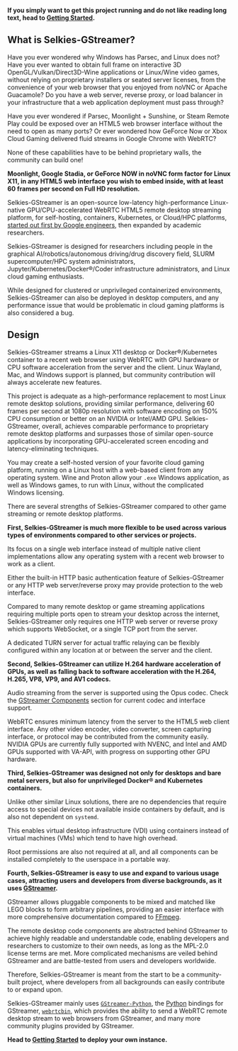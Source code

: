 **If you simply want to get this project running and do not like reading long text, head to [Getting Started](start.md).**

## What is Selkies-GStreamer?

Have you ever wondered why Windows has Parsec, and Linux does not? Have you ever wanted to obtain full frame on interactive 3D OpenGL/Vulkan/Direct3D-Wine applications or Linux/Wine video games, without relying on proprietary installers or seated server licenses, from the convenience of your web browser that you enjoyed from noVNC or Apache Guacamole? Do you have a web server, reverse proxy, or load balancer in your infrastructure that a web application deployment must pass through?

Have you ever wondered if Parsec, Moonlight + Sunshine, or Steam Remote Play could be exposed over an HTML5 web browser interface without the need to open as many ports? Or ever wondered how GeForce Now or Xbox Cloud Gaming delivered fluid streams in Google Chrome with WebRTC?

None of these capabilities have to be behind proprietary walls, the community can build one!

**Moonlight, Google Stadia, or GeForce NOW in noVNC form factor for Linux X11, in any HTML5 web interface you wish to embed inside, with at least 60 frames per second on Full HD resolution.**

Selkies-GStreamer is an open-source low-latency high-performance Linux-native GPU/CPU-accelerated WebRTC HTML5 remote desktop streaming platform, for self-hosting, containers, Kubernetes, or Cloud/HPC platforms, [started out first by Google engineers](https://web.archive.org/web/20210310083658/https://cloud.google.com/solutions/gpu-accelerated-streaming-using-webrtc), then expanded by academic researchers.

Selkies-GStreamer is designed for researchers including people in the graphical AI/robotics/autonomous driving/drug discovery field, SLURM supercomputer/HPC system administrators, Jupyter/Kubernetes/Docker®/Coder infrastructure administrators, and Linux cloud gaming enthusiasts.

While designed for clustered or unprivileged containerized environments, Selkies-GStreamer can also be deployed in desktop computers, and any performance issue that would be problematic in cloud gaming platforms is also considered a bug.

## Design

Selkies-GStreamer streams a Linux X11 desktop or Docker®/Kubernetes container to a recent web browser using WebRTC with GPU hardware or CPU software acceleration from the server and the client. Linux Wayland, Mac, and Windows support is planned, but community contribution will always accelerate new features.

This project is adequate as a high-performance replacement to most Linux remote desktop solutions, providing similar performance, delivering 60 frames per second at 1080p resolution with software encoding on 150% CPU consumption or better on an NVIDIA or Intel/AMD GPU. Selkies-GStreamer, overall, achieves comparable performance to proprietary remote desktop platforms and surpasses those of similar open-source applications by incorporating GPU-accelerated screen encoding and latency-eliminating techniques.

You may create a self-hosted version of your favorite cloud gaming platform, running on a Linux host with a web-based client from any operating system. Wine and Proton allow your `.exe` Windows application, as well as Windows games, to run with Linux, without the complicated Windows licensing.

There are several strengths of Selkies-GStreamer compared to other game streaming or remote desktop platforms.

**First, Selkies-GStreamer is much more flexible to be used across various types of environments compared to other services or projects.**

Its focus on a single web interface instead of multiple native client implementations allow any operating system with a recent web browser to work as a client.

Either the built-in HTTP basic authentication feature of Selkies-GStreamer or any HTTP web server/reverse proxy may provide protection to the web interface.

Compared to many remote desktop or game streaming applications requiring multiple ports open to stream your desktop across the internet, Selkies-GStreamer only requires one HTTP web server or reverse proxy which supports WebSocket, or a single TCP port from the server.

A dedicated TURN server for actual traffic relaying can be flexibly configured within any location at or between the server and the client.

**Second, Selkies-GStreamer can utilize H.264 hardware acceleration of GPUs, as well as falling back to software acceleration with the H.264, H.265, VP8, VP9, and AV1 codecs.**

Audio streaming from the server is supported using the Opus codec. Check the [GStreamer Components](component.md#gstreamer-components) section for current codec and interface support.

WebRTC ensures minimum latency from the server to the HTML5 web client interface. Any other video encoder, video converter, screen capturing interface, or protocol may be contributed from the community easily. NVIDIA GPUs are currently fully supported with NVENC, and Intel and AMD GPUs supported with VA-API, with progress on supporting other GPU hardware.

**Third, Selkies-GStreamer was designed not only for desktops and bare metal servers, but also for unprivileged Docker® and Kubernetes containers.**

Unlike other similar Linux solutions, there are no dependencies that require access to special devices not available inside containers by default, and is also not dependent on `systemd`.

This enables virtual desktop infrastructure (VDI) using containers instead of virtual machines (VMs) which tend to have high overhead.

Root permissions are also not required at all, and all components can be installed completely to the userspace in a portable way.

**Fourth, Selkies-GStreamer is easy to use and expand to various usage cases, attracting users and developers from diverse backgrounds, as it uses [GStreamer](https://gstreamer.freedesktop.org).**

GStreamer allows pluggable components to be mixed and matched like LEGO blocks to form arbitrary pipelines, providing an easier interface with more comprehensive documentation compared to [FFmpeg](https://ffmpeg.org).

The remote desktop code components are abstracted behind GStreamer to achieve highly readable and understandable code, enabling developers and researchers to customize to their own needs, as long as the MPL-2.0 license terms are met. More complicated mechanisms are veiled behind GStreamer and are battle-tested from users and developers worldwide.

Therefore, Selkies-GStreamer is meant from the start to be a community-built project, where developers from all backgrounds can easily contribute to or expand upon.

Selkies-GStreamer mainly uses [`GStreamer-Python`](https://gitlab.freedesktop.org/gstreamer/gstreamer/-/tree/main/subprojects/gst-python), the [Python](https://www.python.org) bindings for GStreamer, [`webrtcbin`](https://gstreamer.freedesktop.org/documentation/webrtc/index.html), which provides the ability to send a WebRTC remote desktop stream to web browsers from GStreamer, and many more community plugins provided by GStreamer.

**Head to [Getting Started](start.md) to deploy your own instance.**
